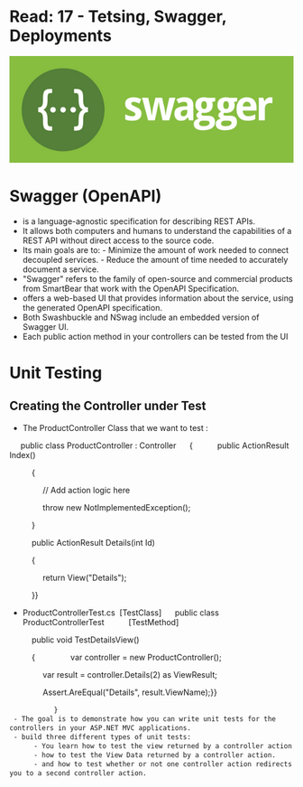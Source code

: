 # Read: 17 - Tetsing, Swagger, Deployments

![](./img/Swager.png)

# Swagger (OpenAPI)
- is a language-agnostic specification for describing REST APIs. 
-  It allows both computers and humans to understand the capabilities of a REST API without direct access to the source code.
-  Its main goals are to:
        - Minimize the amount of work needed to connect decoupled services.
        - Reduce the amount of time needed to accurately document a service.
- "Swagger" refers to the family of open-source and commercial products from SmartBear that work with the OpenAPI Specification. 
- offers a web-based UI that provides information about the service, using the generated OpenAPI specification.
- Both Swashbuckle and NSwag include an embedded version of Swagger UI.
- Each public action method in your controllers can be tested from the UI

# Unit Testing
## Creating the Controller under Test
- The ProductController Class that we want to test :

     public class ProductController : Controller
     {
          public ActionResult Index()
          
          {
          
               // Add action logic here
               
               throw new NotImplementedException();
               
          }
          

          public ActionResult Details(int Id)
          
          {

               return View("Details");
               
          }}
          
- ProductControllerTest.cs
 [TestClass]
     public class ProductControllerTest
          [TestMethod]
          
          public void TestDetailsView()
          
          {
               var controller = new ProductController();
               
               var result = controller.Details(2) as ViewResult;
               
               Assert.AreEqual("Details", result.ViewName);}}
               
               }
     - The goal is to demonstrate how you can write unit tests for the controllers in your ASP.NET MVC applications.
     - build three different types of unit tests:
          - You learn how to test the view returned by a controller action
          - how to test the View Data returned by a controller action.
          - and how to test whether or not one controller action redirects you to a second controller action.

